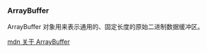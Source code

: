 ### ArrayBuffer

ArrayBuffer 对象用来表示通用的、固定长度的原始二进制数据缓冲区。

[mdn 关于 ArrayBuffer](https://developer.mozilla.org/zh-CN/docs/Web/JavaScript/Reference/Global_Objects/ArrayBuffer)
